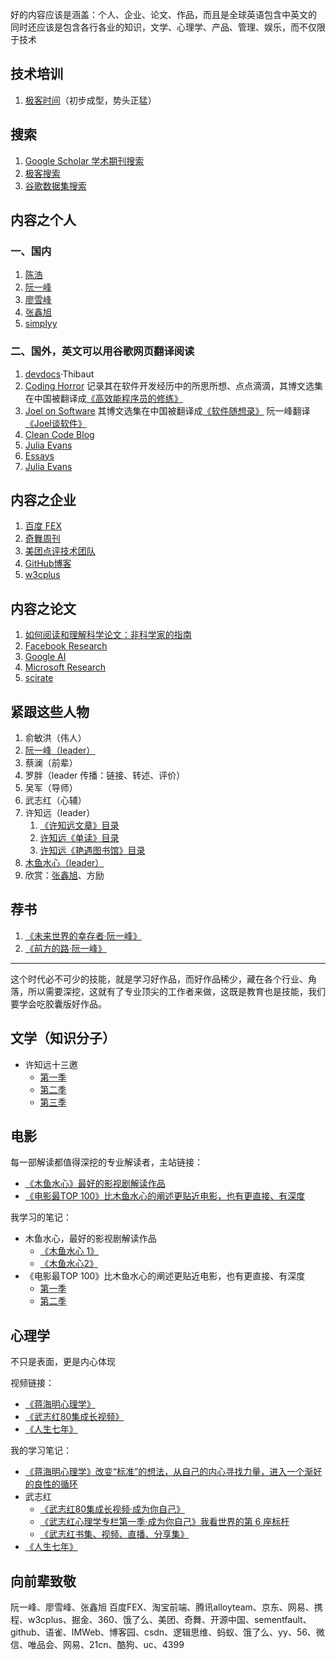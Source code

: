 好的内容应该是涵盖：个人、企业、论文、作品，而且是全球英语包含中英文的 同时还应该是包含各行各业的知识，文学、心理学、产品、管理、娱乐，而不仅限于技术

## [](https://www.yuque.com/lianmt/share/input-repository#ly2bpl)技术培训

1.  [极客时间](https://time.geekbang.org/)（初步成型，势头正猛）

## [](https://www.yuque.com/lianmt/share/input-repository#xp0thy)搜索

1.  [Google Scholar 学术期刊搜索](https://scholar.google.com/schhp?hl=en&as_sdt=0,5)
2.  [极客搜索](https://s.geekbang.org/)
3.  [谷歌数据集搜索](https://toolbox.google.com/datasetsearch)

## [](https://www.yuque.com/lianmt/share/input-repository#woifqa)内容之个人

### [](https://www.yuque.com/lianmt/share/input-repository#5k5vek)一、国内

1.  [陈浩](https://coolshell.cn/featured)
2.  [阮一峰](http://www.ruanyifeng.com/home.html)
3.  [廖雪峰](https://www.liaoxuefeng.com/)
4.  [张鑫旭](https://www.zhangxinxu.com/)
5.  [simplyy](https://zhuanlan.zhihu.com/simplyy)

### [](https://www.yuque.com/lianmt/share/input-repository#022skf)二、国外，英文可以用谷歌网页翻译阅读

1.  [devdocs](http://devdocs.io/)·Thibaut
2.  [Coding Horror](https://blog.codinghorror.com/about-me/) 记录其在软件开发经历中的所思所想、点点滴滴，其博文选集在中国被翻译成[《高效能程序员的修练》](https://book.douban.com/subject/24868904/)
3.  [Joel on Software](https://www.joelonsoftware.com/) 其博文选集在中国被翻译成[《软件随想录》](https://book.douban.com/subject/4163938/) 阮一峰翻译[《Joel谈软件》](http://www.ruanyifeng.com/blog/mjos/)
4.  [Clean Code Blog](http://blog.cleancoder.com/)
5.  [Julia Evans](https://jvns.ca/)
6.  [Essays](http://www.paulgraham.com/articles.html)
7.  [Julia Evans](https://jvns.ca/)

## [](https://www.yuque.com/lianmt/share/input-repository#mv2htk)内容之企业

1.  [百度 FEX](http://fex.baidu.com/)
2.  [奇舞周刊](https://weekly.75team.com/)
3.  [美团点评技术团队](https://tech.meituan.com/archives)
4.  [GitHub博客](https://blog.github.com/category/engineering/)
5.  [w3cplus](https://www.w3cplus.com/)

## [](https://www.yuque.com/lianmt/share/input-repository#bz4lhu)内容之论文

1.  [如何阅读和理解科学论文：非科学家的指南](https://violentmetaphors.com/2013/08/25/how-to-read-and-understand-a-scientific-paper-2/)
2.  [Facebook Research](https://research.fb.com/publications/)
3.  [Google AI](https://ai.google/research/pubs)
4.  [Microsoft Research](https://www.microsoft.com/en-us/research/search/?from=http%3A%2F%2Fresearch.microsoft.com%2Fapps%2Fcatalog%2Fdefault.aspx%3Ft%3Dpublications)
5.  [scirate](https://scirate.com/arxiv/cs.PL)

## [](https://www.yuque.com/lianmt/share/input-repository#f13ffb)紧跟这些人物

1.  俞敏洪（伟人）
2.  [阮一峰（leader）](http://www.ruanyifeng.com/home.html)
3.  蔡澜（前辈）
4.  罗胖（leader 传播：链接、转述、评价）
5.  吴军（导师）
6.  武志红（心辅）
7.  许知远（leader）
    1.  [《许知远文章》目录](https://mp.weixin.qq.com/s/TnbYZDh44h9lHJ_kSU4mug)
    2.  [许知远《单读》目录](https://mp.weixin.qq.com/s/R-3tqWm2ciXgE-sBmNcfPg)
    3.  [许知远《艳遇图书馆》目录](https://mp.weixin.qq.com/s/-j_zWPVp-ZTEOVWxw4_vlw)
8.  [木鱼水心（leader）](https://space.bilibili.com/927587/#/video)
9.  欣赏：[张鑫旭](https://www.zhangxinxu.com/)、方励

## [](https://www.yuque.com/lianmt/share/input-repository#t2cozs)荐书

1.  [《未来世界的幸存者·阮一峰》](http://www.ruanyifeng.com/survivor/index.html)
2.  [《前方的路·阮一峰》](http://www.ruanyifeng.com/road/)

* * *

这个时代必不可少的技能，就是学习好作品，而好作品稀少，藏在各个行业、角落，所以需要深挖，这就有了专业顶尖的工作者来做，这既是教育也是技能，我们要学会吃胶囊版好作品。

## [](https://www.yuque.com/lianmt/share/input-repository#i4a7fd)文学（知识分子）

*   许知远十三邀
    *   [第一季](https://www.yuque.com/lianmt/study/nhgh8u)
    *   [第二季](https://www.yuque.com/lianmt/study/fktv09)
    *   [第三季](https://www.yuque.com/lianmt/study/gbvp8y)

## [](https://www.yuque.com/lianmt/share/input-repository#294zxo)电影

每一部解读都值得深挖的专业解读者，主站链接：

*   [《木鱼水心》最好的影视剧解读作品](https://space.bilibili.com/927587/#/video)
*   [《电影最TOP 100》比木鱼水心的阐述更贴近电影，也有更直接、有深度](https://space.bilibili.com/17819768/#/)

我学习的笔记：

*   木鱼水心，最好的影视剧解读作品
    *   [《木鱼水心 1》](https://www.yuque.com/lianmt/study/medzvy)
    *   [《木鱼水心2》](https://www.yuque.com/lianmt/study/ulyonp)
*   《电影最TOP 100》比木鱼水心的阐述更贴近电影，也有更直接、有深度
    *   [第一季](https://www.yuque.com/lianmt/study/ckf6vd)
    *   [第二季](https://www.yuque.com/lianmt/study/hpr3ut)

## [](https://www.yuque.com/lianmt/share/input-repository#2g9yzn)心理学

不只是表面，更是内心体现

视频链接：

*   [《蒋海明心理学》](https://www.youtube.com/channel/UCgZtS4LOx9pE2DcdM-T6bow/videos)
*   [《武志红80集成长视频》](https://space.bilibili.com/102002612/#/)
*   [《人生七年》](https://space.bilibili.com/209366511/#/)

我的学习笔记：

*   [《蒋海明心理学》改变“标准”的想法，从自己的内心寻找力量，进入一个渐好的良性的循环](https://www.yuque.com/lianmt/study/dgvruk)
*   武志红
    *   [《武志红80集成长视频·成为你自己》](https://www.yuque.com/lianmt/study/dvnqv5)
    *   [《武志红心理学专栏第一季·成为你自己》我看世界的第 6 座标杆](https://www.yuque.com/lianmt/study/ldfo36)
    *   [《武志红书集、视频、直播、分享集》](https://www.yuque.com/lianmt/study/if2qey)
*   [《人生七年》](https://www.yuque.com/lianmt/study/gvzx0i)

## [](https://www.yuque.com/lianmt/share/input-repository#6g7fhn)向前辈致敬

阮一峰、廖雪峰、张鑫旭 百度FEX、淘宝前端、腾讯alloyteam、京东、网易、携程、w3cplus、掘金、360、饿了么、美团、奇舞、开源中国、sementfault、github、语雀、IMWeb、博客园、csdn、逻辑思维、蚂蚁、饿了么、yy、56、微信、唯品会、网易、21cn、酷狗、uc、4399
